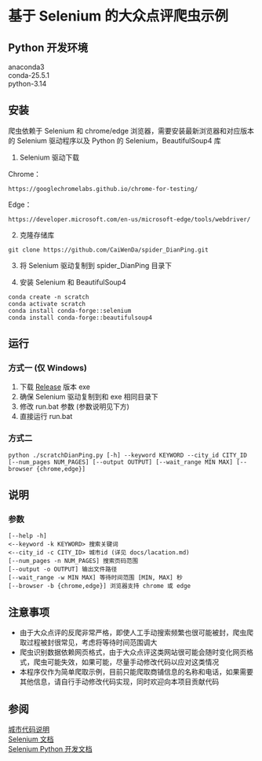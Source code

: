 # 基于 Selenium 的大众点评爬虫示例

## Python 开发环境
anaconda3  
conda-25.5.1  
python-3.14

## 安装
爬虫依赖于 Selenium 和 chrome/edge 浏览器，需要安装最新浏览器和对应版本的 Selenium 驱动程序以及 Python 的 Selenium，BeautifulSoup4 库

1. Selenium 驱动下载

Chrome：
```
https://googlechromelabs.github.io/chrome-for-testing/
```
Edge：
```
https://developer.microsoft.com/en-us/microsoft-edge/tools/webdriver/
```
2. 克隆存储库
```
git clone https://github.com/CaiWenDa/spider_DianPing.git
```

3. 将 Selenium 驱动复制到 spider_DianPing 目录下

4. 安装 Selenium 和 BeautifulSoup4
```
conda create -n scratch
conda activate scratch
conda install conda-forge::selenium
conda install conda-forge::beautifulsoup4
```

## 运行
### 方式一 (仅 Windows)

1. 下载 [Release](https://github.com/CaiWenDa/spider_DianPing/releases/tag/spider) 版本 exe
2. 确保 Selenium 驱动复制到和 exe 相同目录下
3. 修改 run.bat 参数 (参数说明见下方)
4. 直接运行 run.bat

### 方式二
```
python ./scratchDianPing.py [-h] --keyword KEYWORD --city_id CITY_ID [--num_pages NUM_PAGES] [--output OUTPUT] [--wait_range MIN MAX] [--browser {chrome,edge}]
```
## 说明
### 参数
```
[--help -h]
<--keyword -k KEYWORD> 搜索关键词
<--city_id -c CITY_ID> 城市id (详见 docs/lacation.md)
[--num_pages -n NUM_PAGES] 搜索页码范围
[--output -o OUTPUT] 输出文件路径
[--wait_range -w MIN MAX] 等待时间范围 [MIN, MAX] 秒
[--browser -b {chrome,edge}] 浏览器支持 chrome 或 edge
```

## 注意事项

- 由于大众点评的反爬非常严格，即使人工手动搜索频繁也很可能被封，爬虫爬取过程被封很常见，考虑将等待时间范围调大  
- 爬虫识别数据依赖网页格式，由于大众点评这类网站很可能会随时变化网页格式，爬虫可能失效，如果可能，尽量手动修改代码以应对这类情况  
- 本程序仅作为简单爬取示例，目前只能爬取商铺信息的名称和电话，如果需要其他信息，请自行手动修改代码实现，同时欢迎向本项目贡献代码

## 参阅
[城市代码说明](docs/location.md)  
[Selenium 文档](https://www.selenium.dev/documentation/)  
[Selenium Python 开发文档](https://selenium-python.readthedocs.io/index.html)